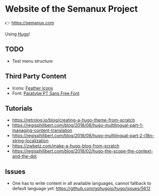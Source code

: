 # Website of the Semanux Project
:point_right: <https://semanux.com>

Using [Hugo](https://gohugo.io/)!

## TODO
- Test menu structure

## Third Party Content
- Icons: [Feather Icons](https://github.com/feathericons/feather)
- Font: [Paratype PT Sans Free Font](https://www.fontsquirrel.com/fonts/pt-sans)

## Tutorials
- <https://retrolog.io/blog/creating-a-hugo-theme-from-scratch>
- <https://regisphilibert.com/blog/2018/08/hugo-multilingual-part-1-managing-content-translation>
- <https://regisphilibert.com/blog/2018/08/hugo-multilingual-part-2-i18n-string-localization>
- <https://zwbetz.com/make-a-hugo-blog-from-scratch>
- <https://regisphilibert.com/blog/2018/02/hugo-the-scope-the-context-and-the-dot>

## Issues
- One has to write content in all available languages, cannot fallback to default language yet: <https://github.com/gohugoio/hugo/issues/5612>
